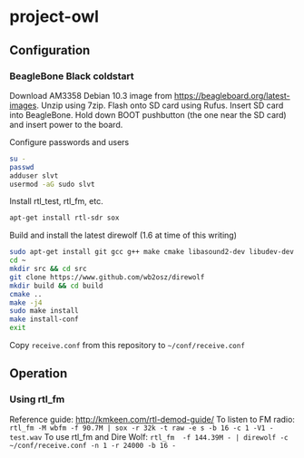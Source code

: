 # project-owl

## Configuration
### BeagleBone Black coldstart
Download AM3358 Debian 10.3 image from https://beagleboard.org/latest-images. Unzip using 7zip. Flash onto SD card using Rufus.
Insert SD card into BeagleBone. Hold down BOOT pushbutton (the one near the SD card) and insert power to the board. 

Configure passwords and users
```bash
su - 
passwd
adduser slvt
usermod -aG sudo slvt
```

Install rtl_test, rtl_fm, etc.
```bash
apt-get install rtl-sdr sox
```

Build and install the latest direwolf (1.6 at time of this writing)
```bash
sudo apt-get install git gcc g++ make cmake libasound2-dev libudev-dev
cd ~
mkdir src && cd src
git clone https://www.github.com/wb2osz/direwolf
mkdir build && cd build
cmake ..
make -j4
sudo make install
make install-conf
exit
```

Copy `receive.conf` from this repository to `~/conf/receive.conf`

## Operation
### Using rtl_fm
Reference guide: http://kmkeen.com/rtl-demod-guide/
To listen to FM radio: `rtl_fm -M wbfm -f 90.7M | sox -r 32k -t raw -e s -b 16 -c 1 -V1 - test.wav`
To use rtl_fm and Dire Wolf: `rtl_fm  -f 144.39M - | direwolf -c ~/conf/receive.conf -n 1 -r 24000 -b 16 -`


